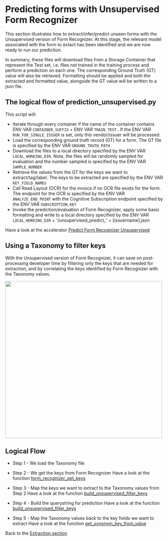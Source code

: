 # Predicting forms with Unsupervised Form Recognizer

This section illustrates how to extract/infer/predict unseen forms with the Unsupervised version of Form Recognizer. At this stage, the relevant model associated with the form to extact has been identified and we are now ready to run our prediction.

In summary, these files will download files from a Storage Container that represent the Test set, i.e. files not
trained in the training process and perform a prediction on each one. The corresponding Ground Truth (GT) value will also
be retrieved. Formatting should be applied and both the extracted and formatted value, alongside the GT value will
be written to a json file.

## The logical flow of prediction_unsupervised.py

This script will:

* Iterate through every container if the name of the container contains ENV VAR ```CONTAINER_SUFFIX``` + ENV VAR
```TRAIN_TEST``` . If the ENV VAR ```RUN_FOR_SINGLE_ISSUER``` is set, only this vendor/issuer will be processed.
* Load the corresponding ground truth record (GT) for a form. The GT file is specified by the ENV VAR
```GROUND_TRUTH_PATH```
* Download the files to a local directory specified by the ENV VAR ```LOCAL_WORKING_DIR```. Note, the files will
be randomly sampled for evaluation and the number sampled is specified by the ENV VAR ```SAMPLE_NUMBER```
* Retrieve the values from the GT for the keys we want to extract/tag/label. The keys to be extracted are
specified by the ENV VAR ```KEY_FIELD_NAMES```
* Call Read Layout (OCR) for the invoice if no OCR file exists for the form. The endpoint for the OCR is
specified by the ENV VAR ```ANALYZE_END_POINT``` with the Cognitive Subscription endpoint specified by the ENV VAR
```SUBSCRIPTION_KEY```
* Invoke the prediction/evaluation of Form Recognizer, apply some basic formatting and write to a local directory
specified by the ENV VAR ```LOCAL_WORKING_DIR``` + '/unsupervised_predict_' + [issuername].json

Have a look at the accelerator [Predict Form Recognizer Unsupervised](prediction_unsupervised.py)

## Using a Taxonomy to filter keys

With the Unsupervised version of Form Recognizer, it can save on post-processing developer time by filtering only the keys that are needed for extraction, and by correlating the keys identified by Form Recognizer with the Taxonomy values.

<img src="../../Project_Preparation/Decision_Guidance/repo_images/FilterKeys.png" align="center" alt="" width="500"/>

## Logical Flow

* Step 1 - We load the Taxonomy file

* Step 2 - We get the keys from Form Recognizer
Have a look at the function [form_recognizer_get_keys](prediction_unsupervised.py#form_recognizer_get_keys)

* Step 3 - Map the keys we want to extract to the Taxonomy values from Step 2
Have a look at the function [build_unsupervised_filter_keys](prediction_unsupervised.py#build_unsupervised_filter_keys)

* Step 4 - Build the querystring for prediction
Have a look at the function [build_unsupervised_filter_keys](prediction_unsupervised.py#build_unsupervised_filter_keys)

* Step 5 - Map the Taxonomy values back to the key fields we want to extract
Have a look at the function [get_synonym_key_from_value](prediction_unsupervised.py#get_synonym_key_from_value)

Back to the [Extraction section](../README.md)
